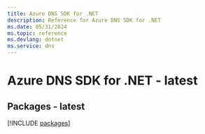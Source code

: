 ```yaml
---
title: Azure DNS SDK for .NET
description: Reference for Azure DNS SDK for .NET
ms.date: 05/31/2024
ms.topic: reference
ms.devlang: dotnet
ms.service: dns
---
```

# Azure DNS SDK for .NET - latest
## Packages - latest
[!INCLUDE [packages](dns-index.md)]